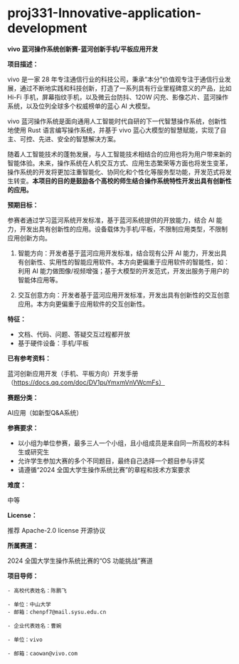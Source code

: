 # proj331-Innovative-application-development
**vivo 蓝河操作系统创新赛-蓝河创新手机/平板应用开发**

**项目描述：**

   vivo 是一家 28 年专注通信行业的科技公司，秉承“本分”价值观专注于通信行业发展，通过不断地实践和科技创新，打造了一系列具有行业里程碑意义的产品，比如 Hi-Fi 手机，屏幕指纹手机，以及微云台防抖、120W 闪充、影像芯片、蓝河操作系统，以及位列全球多个权威榜单的蓝心 AI 大模型。

   vivo 蓝河操作系统是面向通用人工智能时代自研的下一代智慧操作系统，创新性地使用 Rust 语言编写操作系统，并基于 vivo 蓝心大模型的智慧赋能，实现了自主、可控、先进、安全的智慧解决方案。

   随着人工智能技术的蓬勃发展，与人工智能技术相结合的应用也将为用户带来新的智能体验。未来，操作系统在人机交互方式、应用生态繁荣等方面也将发生变革，操作系统的开发将更加注重智能化、协同化和个性化等服务型功能，开发范式将发生转变。**本项目的目的是鼓励各个高校的师生结合操作系统特性开发出具有创新性的应用。**

**预期目标：**

   参赛者通过学习蓝河系统开发标准，基于蓝河系统提供的开放能力，结合 AI 能力，开发出具有创新性的应用。设备载体为手机/平板，不限制应用类型，不限制应用创新方向。

   1. 智能方向：开发者基于蓝河应用开发标准，结合现有公开 AI 能力，开发出具有创新性、实用性的智能应用软件。本方向更偏重于应用软件的智能性，如：利用 AI 能力做图像/视频增强；基于大模型的开发范式，开发出服务于用户的智能体应用等。

   2. 交互创意方向：开发者基于蓝河应用开发标准，开发出具有创新性的交互创意应用。本方向更偏重于应用软件的交互创新性。

**特征：**

   - 文档、代码、问题、答疑交互过程都开放
   - 基于硬件设备：手机/平板

**已有参考资料：**

   蓝河创新应用开发（手机、平板方向）开发手册（https://docs.qq.com/doc/DV1puYmxmVnVWcmFs）

**赛题分类：**

AI应用（如新型Q&A系统）

**参赛要求：**

   - 以小组为单位参赛，最多三人一个小组，且小组成员是来自同一所高校的本科生或研究生
   - 允许学生参加大赛的多个不同题目，最终自己选择一个题目参与评奖
   - 请遵循“2024 全国大学生操作系统比赛”的章程和技术方案要求

**难度：**

   中等

**License：**

   推荐 Apache-2.0 license 开源协议

**所属赛道：**

2024 全国大学生操作系统比赛的“OS 功能挑战”赛道

**项目导师：**

    - 高校代表姓名：陈鹏飞

    - 单位：中山大学
    - 邮箱：chenpf7@mail.sysu.edu.cn

    - 企业代表姓名：曹婉

    - 单位：vivo

    - 邮箱：caowan@vivo.com

